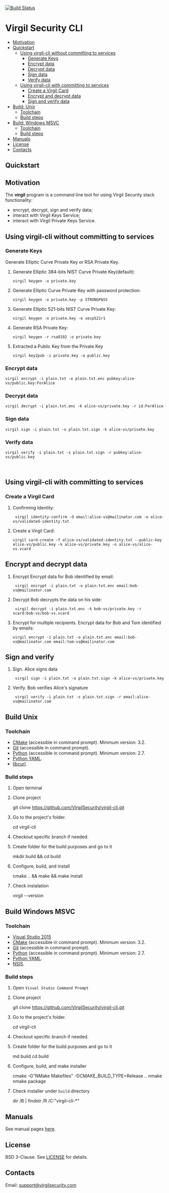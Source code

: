 [![Build Status](https://travis-ci.org/VirgilSecurity/virgil-cli.svg?branch=master)](https://travis-ci.org/VirgilSecurity/virgil-cli)

# Virgil Security CLI

- [Motivation](#motivation)
- [Quickstart](#quickstart)
    - [Using virgil-cli without committing to services](#using-virgil-cli-without-committing-to-services)
        - [Generate Keys](#generate-keys)
        - [Encrypt data](#encrypt-data)
        - [Decrypt data](#decrypt-data)
        - [Sign data](#sign-data)
        - [Verify data](#verify-data)
    - [Using virgil-cli with committing to services](#using-virgil-cli-wit-committing-to-services)
        - [Create a Virgil Card](#create-a-virgil-card)
        - [Encrypt and decrypt data](#encrypt-and-decrypt)
        - [Sign and verify data](#sign-and-verify)
- [Build: Unix](#build-unix)
    - [Toolchain](#unix-toolchain)
    - [Build steps](#unix-build-steps)
- [Build: Windows MSVC](#build-windows-msvc)
    - [Toolchain](#windows-msvc-toolchain)
    - [Build steps](#windows-msvc-build-steps)
- [Manuals](#manuals)
- [License](#license)
- [Contacts](#contacts)


## Quickstart

## Motivation
The **virgil** program is a command line tool for using Virgil Security
stack functionality:

-   encrypt, decrypt, sign and verify data;
-   interact with Virgil Keys Service;
-   interact with Virgil Private Keys Service.


## Using virgil-cli without committing to services

### Generate Keys

Generate Elliptic Curve Private Key or RSA Private Key.

1.  Generate Elliptic 384-bits NIST Curve Private Key(default):

        virgil keygen -o private.key

1.  Generate Elliptic Curve Private Key with password protection:

        virgil keygen -o private.key -p STRONGPASS

1.  Generate Elliptic 521-bits NIST Curve Private Key:

        virgil keygen -o private.key -e secp521r1

1.  Generate RSA Private Key:

        virgil keygen -r rsa8192 -o private.key

1.  Extracted a Public Key from the Private Key

        virgil key2pub -i private.key -o public.key


### Encrypt data

    virgil encrypt -i plain.txt -o plain.txt.enc pubkey:alice-vs/public.key:ForAlice

### Decrypt data

    virgil decrypt -i plain.txt.enc -k alice-vs/private.key -r id:ForAlice

### Sign data

    virgil sign -i plain.txt -o plain.txt.sign -k alice-vs/private.key


### Verify data

    virgil verify -i plain.txt -s plain.txt.sign -r pubkey:alice-vs/public.key


<br>


## Using virgil-cli with committing to services

### Create a Virgil Card

1. Confirming Identity:

        virgil identity-confirm -d email:alice-vs@mailinator.com -o alice-vs/validated-identity.txt

1.  Create a Virgil Card:

        virgil card-create -f alice-vs/validated-identity.txt --public-key alice-vs/public.key -k alice-vs/private.key -o alice-vs/alice-vs.vcard


## Encrypt and decrypt data
1. Encrypt
Encrypt data for Bob identified by email:

        virgil encrypt -i plain.txt -o plain.txt.enc email:bob-vs@mailinator.com

1. Decrypt
Bob decrypts the data on his side:

        virgil decrypt -i plain.txt.enc -k bob-vs/private.key -r vcard:bob-vs/bob-vs.vcard

1.  Encrypt for multiple recipients.
    Encrypt data for Bob and Tom identified by emails:

        virgil encrypt -i plain.txt -o plain.txt.enc email:bob-vs@mailinator.com email:tom-vs@mailinator.com


## Sign and verify
1. Sign. Alice signs data

        virgil sign -i plain.txt -o plain.txt.sign -k alice-vs/private.key

1. Verify. Bob verifies Alice's signature

        virgil verify -i plain.txt -s plain.txt.sign -r email:alice-vs@mailinator.com

## Build Unix

### Toolchain
*   [CMake](http://www.cmake.org/) (accessible in command prompt). Minimum version: 3.2.
*   [Git](http://git-scm.com/) (accessible in command prompt).
*   [Python](https://www.python.org/) (accessible in command prompt). Minimum version: 2.7.
*   [Python YAML](http://pyyaml.org/).
*   [libcurl](http://curl.haxx.se/libcurl/).

### Build steps
1.   Open terminal

1.   Clone project

        git clone https://github.com/VirgilSecurity/virgil-cli.git

1.   Go to the project's folder.

        cd virgil-cli

1.   Checkout specific branch if needed.

1.   Create folder for the build purposes and go to it

        mkdir build && cd build

1.   Configure, build, and install

        cmake .. && make && make install

1.   Check instalation

        virgil --version


## Build Windows MSVC

### Toolchain
*   [Visual Studio 2015](https://www.visualstudio.com/)
*   [CMake](http://www.cmake.org/) (accessible in command prompt). Minimum version: 3.2.
*   [Git](http://git-scm.com/) (accessible in command prompt).
*   [Python](https://www.python.org/) (accessible in command prompt). Minimum version: 2.7.
*   [Python YAML](http://pyyaml.org/).
*   [NSIS](http://nsis.sourceforge.net/).


### Build steps
1.   Open `Visual Studio Command Prompt`

1.   Clone project

        git clone https://github.com/VirgilSecurity/virgil-cli.git

1.   Go to the project's folder.

        cd virgil-cli

1.   Checkout specific branch if needed.

1.   Create folder for the build purposes and go to it

        md build
        cd build

1.   Configure, build, and make installer

        cmake -G"NMake Makefiles" -DCMAKE_BUILD_TYPE=Release ..
        nmake
        nmake package

1.   Check installer under `build` directory

        dir /B | findstr /R /C:"virgil-cli-*"


## Manuals
See manual pages [here](doc/markdown/virgil.1.md).


## License
BSD 3-Clause. See [LICENSE](https://github.com/VirgilSecurity/virgil-cli/blob/master/LICENSE) for details.


## Contacts

Email: <support@virgilsecurity.com>
